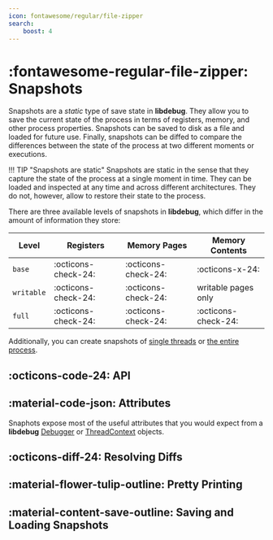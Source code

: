 ```yaml
---
icon: fontawesome/regular/file-zipper
search:
    boost: 4
---
```

# :fontawesome-regular-file-zipper: Snapshots
Snapshots are a _static_ type of save state in **libdebug**. They allow you to save the current state of the process in terms of registers, memory, and other process properties. Snapshots can be saved to disk as a file and loaded for future use. Finally, snapshots can be diffed to compare the differences between the state of the process at two different moments or executions.

!!! TIP "Snapshots are static"
    Snapshots are static in the sense that they capture the state of the process at a single moment in time. They can be loaded and inspected at any time and across different architectures. They do not, however, allow to restore their state to the process.

There are three available levels of snapshots in **libdebug**, which differ in the amount of information they store:

| Level | Registers | Memory Pages | Memory Contents |
| ----- | --------- | ------ | --------------- |
| `base` | :octicons-check-24: | :octicons-check-24: | :octicons-x-24: |
| `writable` | :octicons-check-24: | :octicons-check-24: | writable pages only |
| `full` | :octicons-check-24: | :octicons-check-24: | :octicons-check-24: |

Additionally, you can create snapshots of [single threads](../../from_pydoc/generated/snapshots/thread/thread_snapshot) or [the entire process](../../from_pydoc/generated/snapshots/process/process_snapshot).

## :octicons-code-24: API

## :material-code-json: Attributes
Snaphots expose most of the useful attributes that you would expect from a **libdebug** [Debugger](../../from_pydoc/generated/debugger/debugger/) or [ThreadContext](../../from_pydoc/generated/state/thread_context) objects.

## :octicons-diff-24: Resolving Diffs

## :material-flower-tulip-outline: Pretty Printing

## :material-content-save-outline: Saving and Loading Snapshots
